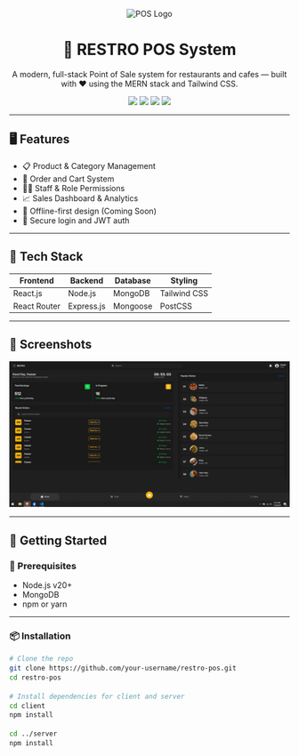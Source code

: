 <p align="center">
  <img src="https://your-image-url.com/logo.png" alt="POS Logo" width="120" />
</p>

<h1 align="center">🧾 RESTRO POS System</h1>

<p align="center">
  A modern, full-stack Point of Sale system for restaurants and cafes — built with ❤️ using the MERN stack and Tailwind CSS.
</p>

<p align="center">
  <img src="https://img.shields.io/badge/React-18.2.0-61DAFB?style=flat&logo=react&logoColor=white" />
  <img src="https://img.shields.io/badge/Tailwind_CSS-3.3.2-38B2AC?style=flat&logo=tailwind-css&logoColor=white" />
  <img src="https://img.shields.io/badge/Node.js-20.x-339933?style=flat&logo=node.js&logoColor=white" />
  <img src="https://img.shields.io/badge/MongoDB-6.x-47A248?style=flat&logo=mongodb&logoColor=white" />
</p>

---

## 🖥️ Features

- 📋 Product & Category Management
- 🛒 Order and Cart System
- 👨‍🍳 Staff & Role Permissions
- 📈 Sales Dashboard & Analytics
- 💾 Offline-first design (Coming Soon)
- 🔐 Secure login and JWT auth

---

## 🧰 Tech Stack

| Frontend      | Backend       | Database   | Styling        |
|---------------|---------------|------------|----------------|
| React.js      | Node.js       | MongoDB    | Tailwind CSS   |
| React Router  | Express.js    | Mongoose   | PostCSS        |

---

## 📸 Screenshots

![Screenshot Description](src\assets\images\screenshot_homescreen.jpg)

---

## 🚀 Getting Started

### 🔧 Prerequisites

- Node.js v20+
- MongoDB
- npm or yarn

---

### 📦 Installation

```bash
# Clone the repo
git clone https://github.com/your-username/restro-pos.git
cd restro-pos

# Install dependencies for client and server
cd client
npm install

cd ../server
npm install
